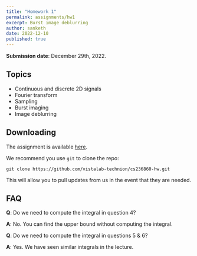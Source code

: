 ```yaml
---
title: "Homework 1"
permalink: assignments/hw1
excerpt: Burst image deblurring
author: sanketh
date: 2022-12-10
published: true
---
```


**Submission date**: December 29th, 2022.

## Topics

- Continuous and discrete 2D signals
- Fourier transform
- Sampling
- Burst imaging
- Image deblurring

## Downloading

The assignment is available
[here](https://github.com/vistalab-technion/cs236860-hw/tree/master/hw1).

We recommend you use `git` to clone the repo:
```shell
git clone https://github.com/vistalab-technion/cs236860-hw.git
```
This will allow you to pull updates from us in the event that they are needed.

## FAQ

**Q**: Do we need to compute the integral in question 4?

**A**: No. You can find the upper bound without computing the integral.


**Q**: Do we need to compute the integral in questions 5 & 6?

**A**: Yes. We have seen similar integrals in the lecture.
